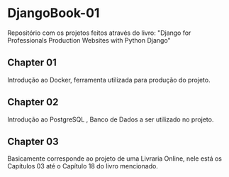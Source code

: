 # DjangoBook-01
Repositório com os projetos feitos através do livro: "Django for Professionals Production Websites with Python  Django"

## Chapter 01
Introdução ao Docker, ferramenta utilizada para produção do projeto.

## Chapter 02
Introdução ao PostgreSQL , Banco de Dados a ser utilizado no projeto.

## Chapter 03

Basicamente corresponde ao projeto de uma Livraria Online, nele está os Capítulos 03 até o Capítulo 18 do livro mencionado.
